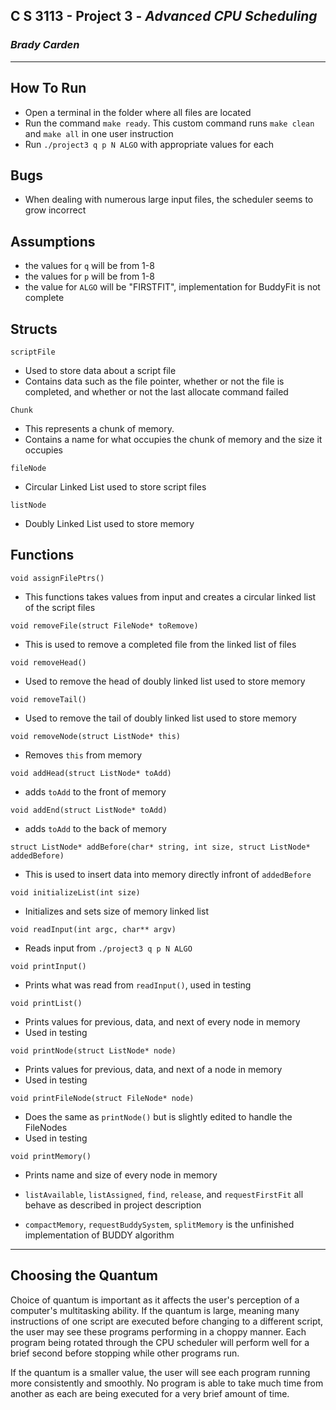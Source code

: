 ## C S 3113 - Project 3 - *Advanced CPU Scheduling*
### *Brady Carden*
-------------------
## How To Run
- Open a terminal in the folder where all files are located
- Run the command `make ready`. This custom command runs `make clean` and `make all` in one user instruction
- Run `./project3 q p N ALGO` with appropriate values for each

## Bugs 
- When dealing with numerous large input files, the scheduler seems to grow incorrect

## Assumptions
- the values for `q` will be from 1-8
- the values for `p` will be from  1-8
- the value for `ALGO` will be "FIRSTFIT", implementation for BuddyFit is not complete

## Structs
`scriptFile`
- Used to store data about a script file
- Contains data such as the file pointer, whether or not the file is completed, and whether or not the last allocate command failed

`Chunk`
- This represents a chunk of memory.
- Contains a name for what occupies the chunk of memory and the size it occupies

`fileNode`
- Circular Linked List used to store script files

`listNode`
- Doubly Linked List used to store memory

## Functions
`void assignFilePtrs()`
- This functions takes values from input and creates a circular linked list of the script files 


`void removeFile(struct FileNode* toRemove)`
- This is used to remove a completed file from the linked list of files

`void removeHead()`
- Used to remove the head of doubly linked list used to store memory


`void removeTail()`
- Used to remove the tail of doubly linked list used to store memory

`void removeNode(struct ListNode* this)`
- Removes `this` from memory

`void addHead(struct ListNode* toAdd)`
- adds `toAdd` to the front of memory

`void addEnd(struct ListNode* toAdd)`
- adds `toAdd` to the back of memory

`struct ListNode* addBefore(char* string, int size, struct ListNode* addedBefore)`
- This is used to insert data into memory directly infront of `addedBefore`

`void initializeList(int size)`
- Initializes and sets size of memory linked list

`void readInput(int argc, char** argv)`
- Reads input from `./project3 q p N ALGO` 

`void printInput()`
- Prints what was read from `readInput()`, used in testing

`void printList()`
- Prints values for previous, data, and next of every node in memory
- Used in testing

`void printNode(struct ListNode* node)`
- Prints values for previous, data, and next of a node in memory
- Used in testing

`void printFileNode(struct FileNode* node)`
- Does the same as `printNode()` but is slightly edited to handle the FileNodes
- Used in testing

`void printMemory()`
- Prints name and size of every node in memory

- `listAvailable`, `listAssigned`, `find`, `release`, and `requestFirstFit` all behave as described in project description

- `compactMemory`, `requestBuddySystem`, `splitMemory` is the unfinished implementation of BUDDY algorithm
---------

## Choosing the Quantum
Choice of quantum is important as it affects the user's perception of a computer's multitasking ability. If the quantum is large, meaning many instructions of one script are executed before changing to a different script, the user may see these programs performing in a choppy manner. Each program being rotated through the CPU scheduler will perform well for a brief second before stopping while other programs run.

If the quantum is a smaller value, the user will see each program running more consistently and smoothly. No program is able to take much time from another as each are being executed for a very brief amount of time.